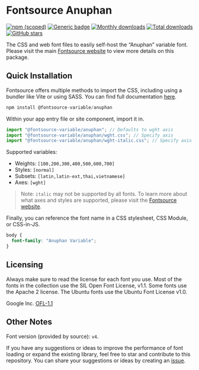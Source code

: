 # Fontsource Anuphan

[![npm (scoped)](https://img.shields.io/npm/v/@fontsource-variable/anuphan?color=brightgreen)](https://www.npmjs.com/package/@fontsource-variable/anuphan) [![Generic badge](https://img.shields.io/badge/fontsource-passing-brightgreen)](https://github.com/fontsource/fontsource) [![Monthly downloads](https://badgen.net/npm/dm/@fontsource-variable/anuphan)](https://github.com/fontsource/fontsource) [![Total downloads](https://badgen.net/npm/dt/@fontsource-variable/anuphan)](https://github.com/fontsource/fontsource) [![GitHub stars](https://img.shields.io/github/stars/fontsource/fontsource.svg?style=social&label=Star)](https://github.com/fontsource/fontsource/stargazers)

The CSS and web font files to easily self-host the “Anuphan” variable font. Please visit the main [Fontsource website](https://fontsource.org/fonts/anuphan) to view more details on this package.

## Quick Installation

Fontsource offers multiple methods to import the CSS, including using a bundler like Vite or using SASS. You can find full documentation [here](https://fontsource.org/docs/getting-started/introduction).

```javascript
npm install @fontsource-variable/anuphan
```

Within your app entry file or site component, import it in.

```javascript
import "@fontsource-variable/anuphan"; // Defaults to wght axis
import "@fontsource-variable/anuphan/wght.css"; // Specify axis
import "@fontsource-variable/anuphan/wght-italic.css"; // Specify axis and style
```

Supported variables:
- Weights: `[100,200,300,400,500,600,700]`
- Styles: `[normal]`
- Subsets: `[latin,latin-ext,thai,vietnamese]`
- Axes: `[wght]`

> Note: `italic` may not be supported by all fonts. To learn more about what axes and styles are supported, please visit the [Fontsource website](https://fontsource.org/fonts/anuphan).

Finally, you can reference the font name in a CSS stylesheet, CSS Module, or CSS-in-JS.

```css
body {
  font-family: "Anuphan Variable";
}
```

## Licensing
Always make sure to read the license for each font you use. Most of the fonts in the collection use the SIL Open Font License, v1.1. Some fonts use the Apache 2 license. The Ubuntu fonts use the Ubuntu Font License v1.0.

Google Inc.
[OFL-1.1](http://scripts.sil.org/OFL)

## Other Notes
Font version (provided by source): `v4`.

If you have any suggestions or ideas to improve the performance of font loading or expand the existing library, feel free to star and contribute to this repository. You can share your suggestions or ideas by creating an [issue](https://github.com/fontsource/fontsource/issues).